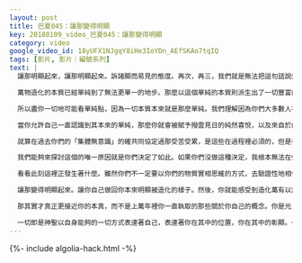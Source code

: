 ```yaml
---
layout: post
title: 巴夏045：讓那變得明顯
key: 20180109_video_巴夏045：讓那變得明顯
category: video
google_video_id: 18yUFX1NJgqY8iHe3IoYDn_AEfSKAo7tqIQ
tags: [影片, 影片｜編號系列]
text: |
  讓那明顯起來，讓那明顯起來。訴諸顯而易見的態度。再次，再三，我們就是無法把這句話說夠：那就是那麼單一！當我們說「那就是那麼單一」的時候，留意，無論你的物質思維有沒有講這句話當成了一種比喻。很多時候我們說那就是那麼單一，人類認為我們的意思是「那個的難度簡單」。那個的難度是簡單的，但是這裡我們真正的字面意思是，那就是：「創造就是那麼本質單一」。一切事物都是同一個東西！（creationis that simple! It's just one thing!）

  萬物造化的本質已經單純到了無法更單一的地步。那麼以這個單純的本質則派生出了一切豐富的多樣性。但是這個多樣性本身並不代表它的本質是多樣複雜的，只是那個單純的本質在與自身進行著非常豐富的反映性互動而已。但根本上說，一切複雜性，一切豐富多樣性，都源自同一個單一的本質。

  所以盡你一切地可能看單純點，因為一切本質本來就是那麼單純。我們理解因為你們大多數人被教育的方式讓你們覺得難以相信事物的單純性。因為你們被灌輸了大量的信念體系。像「不勞無獲」、「不經歷風雨，看不到彩虹」諸如此類的觀念。再次的，不是說你們就不能享受神秘，挑戰與探索的樂趣，也不是說你們不需要發現新事物。但是這一切都可以是很享受，很好玩的！如果你想要的話，都可以得到！無論對你們所謂外在世界還是內在自我的探索。這些都能把你引向無窮的寶藏！因為你本身即是百寶箱，你擁有的寶藏珍品甚至超越了你的這個物質思維的想像極限。

  當你允許自己一直認識到其本來的單純，那麼你就會被賦予撥雲見日的純然喜悅，以及來自於向自己和他人展現自我，來允許他們也獲得單純的反映和單純的喜悅，那將令他們明白他們也不必掙扎，不必奮力，他們也可以去挑戰自我，去探索和發現，但卻不必以任何形式受苦受累去做到這些。現在已經不用，而且再也不用那樣了。

  就算在過去你們的「集體無意識」的確共同協定過那受苦受累，是這些在過程裡必須的，但是在今天這個時代，你們已經通過你們的「集體無意識協定」決定，這也是現在在地球上，我們能夠開展一個像這樣的講座來向你們傳述和提醒這些知識理念的唯一原因，它就是：在你們的「集體無意識協定」裡，「受苦」不再是必須的了。現在你們的「集體無意識協定」裡已經包含了在日復一日的喜悅中去體驗自我和生活的選擇了。這是你的權力和選擇，只要你想，就可以這樣做。

  我們能夠來探討這個的唯一原因就是你們決定了如此。如果你們沒做這種決定，我根本無法在你們面前開口說出這些，實際上很可能我們根本無法跟你們說上一句話。因為那樣的話，我們仍然還會在離你們的實相相當遠的地方，在你們能夠接受的可能性之外。

  看看此刻這裡正發生著什麼。雖然你們不一定要以你們的物質實相思維的方式，去驗證性地相信我是一個以心靈感應方式，通過你們物種之一的他作為翻譯機而與你通話的外形意識，但重點仍是如果現在這場對話已經在發生了，那就表明了你們正開放自己去體驗這些，表明了你們已經處於你們所選擇的存在狀態。而且就算我是外星生命這件事不是真的，這種通靈狀態本身也是真的！就像我們說過的，即使物質實相併不是驗證性地絕對真實，但由它而來的感受體驗卻是真實的！所以，開放自己，允許「一切萬有」通過你來彰顯自己，以其所需要的任何方式或形式來代表你的真實性，你的確信，創造力，喜悅和對自己的愛，讓它這樣發生吧！

  讓那變得明顯起來。讓你自己做回你本來明顯被造化的樣子。然後，你就能感受到造化萬有以無盡無條件的愛把你激盪而起，攜你暢行，讓你在生命湧流中輕鬆喜悅地舞蹈出璀璨絕妙的交響樂章。

  那其實才真正更接近你的本真，而不是上萬年裡你一直執取的那些關於你自己的概念。你是光，你是能量，你是音樂，你是聲音，你是波動，你是振頻，你是共振，你是意識，你在以一切可能的方式與自己互動。你們彼此分享著，彼此分享著一個交匯點，以體驗到你們正在一起跳著一支美妙壯麗的舞。那個交匯點一下創造了你們所有人。並且你們中的每一個個體都是其它每個個體和大家一體的一面鏡子。讓那個鏡子照出你顯然本有的神性。這，就是一切。

  一切即是神聖以自身能夠的一切方式表達著自己，表達著你在其中的位置，你在其中的彰顯。一切都是同樣的美麗，同樣的有效、有價值，同樣的平等。創造中的一切造化彰顯都是相互平等的，在每個面向裡都是同樣的平等，美麗，有效且珍貴，而又獨一無二。雖然獨一無二卻又是相互平等的。一切澄澈顯然！這一切對我們來說都很明顯，關鍵是允許它對你們也變得顯而易見、理所當然。
---
```


{%- include algolia-hack.html -%}
